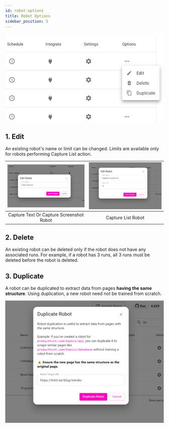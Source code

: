 ```yaml
---
id: robot-options
title: Robot Options
sidebar_position: 5
---
```


![Maxun Robot Options](robot_options.png)

## 1. Edit

An existing robot's name or limit can be changed. Limits are available only for robots performing Capture List action.

|![Maxun Edit Option 1](edit_options_norm.png)|![Maxun Edit Option 2](edit_options_list.png)|
|:---:|:---:|
|Capture Text Or Capture Screenshot Robot |Capture List Robot|

## 2. Delete

An existing robot can be deleted only if the robot does not have any associated runs. For example, if a robot has 3 runs, all 3 runs must be deleted before the robot is deleted.

## 3. Duplicate 

A robot can be duplicated to extract data from pages **having the same structure**. Using duplication, a new robot need not be trained from scratch.

![Maxun Duplicate Option](duplicate_option.png)